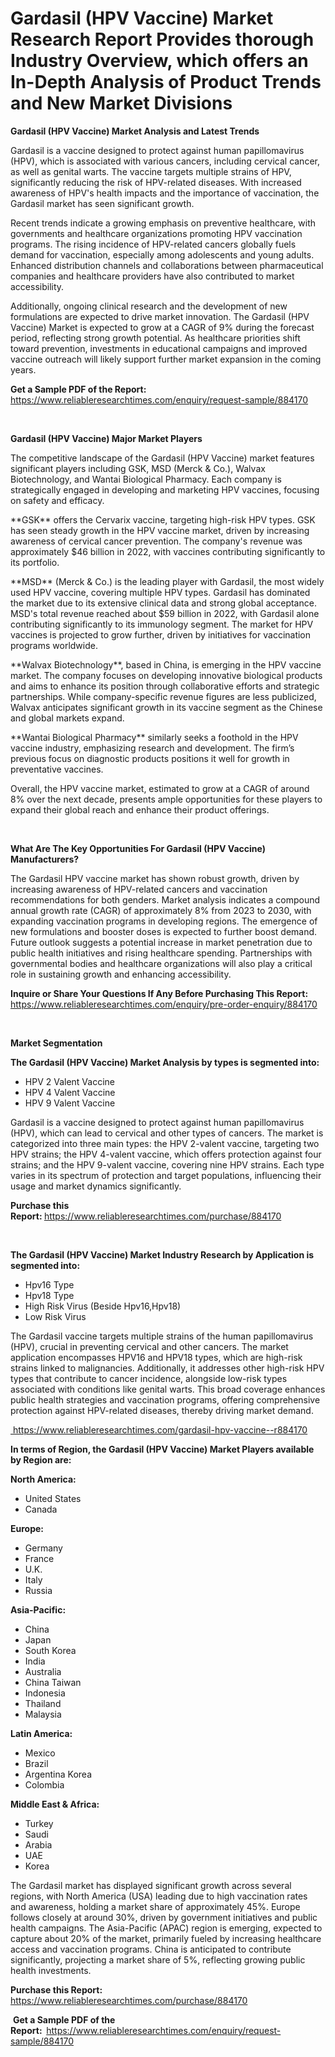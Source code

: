 <p><h1>Gardasil (HPV Vaccine) Market Research Report Provides thorough Industry Overview, which offers an In-Depth Analysis of Product Trends and New Market Divisions</h1></p><p><strong>Gardasil (HPV Vaccine) Market Analysis and Latest Trends</strong></p>
<p><p>Gardasil is a vaccine designed to protect against human papillomavirus (HPV), which is associated with various cancers, including cervical cancer, as well as genital warts. The vaccine targets multiple strains of HPV, significantly reducing the risk of HPV-related diseases. With increased awareness of HPV's health impacts and the importance of vaccination, the Gardasil market has seen significant growth.</p><p>Recent trends indicate a growing emphasis on preventive healthcare, with governments and healthcare organizations promoting HPV vaccination programs. The rising incidence of HPV-related cancers globally fuels demand for vaccination, especially among adolescents and young adults. Enhanced distribution channels and collaborations between pharmaceutical companies and healthcare providers have also contributed to market accessibility.</p><p>Additionally, ongoing clinical research and the development of new formulations are expected to drive market innovation. The Gardasil (HPV Vaccine) Market is expected to grow at a CAGR of 9% during the forecast period, reflecting strong growth potential. As healthcare priorities shift toward prevention, investments in educational campaigns and improved vaccine outreach will likely support further market expansion in the coming years.</p></p>
<p><strong>Get a Sample PDF of the Report:&nbsp;</strong> <a href="https://www.reliableresearchtimes.com/enquiry/request-sample/884170?utm_campaign=3099&utm_medium=2&utm_source=Github&utm_content=ia&utm_term=19042025&utm_id=gardasil-hpv-vaccine">https://www.reliableresearchtimes.com/enquiry/request-sample/884170</a></p>
<p>&nbsp;</p>
<p><strong>Gardasil (HPV Vaccine) Major Market Players</strong></p>
<p><p>The competitive landscape of the Gardasil (HPV Vaccine) market features significant players including GSK, MSD (Merck & Co.), Walvax Biotechnology, and Wantai Biological Pharmacy. Each company is strategically engaged in developing and marketing HPV vaccines, focusing on safety and efficacy.</p><p>**GSK** offers the Cervarix vaccine, targeting high-risk HPV types. GSK has seen steady growth in the HPV vaccine market, driven by increasing awareness of cervical cancer prevention. The company's revenue was approximately $46 billion in 2022, with vaccines contributing significantly to its portfolio.</p><p>**MSD** (Merck & Co.) is the leading player with Gardasil, the most widely used HPV vaccine, covering multiple HPV types. Gardasil has dominated the market due to its extensive clinical data and strong global acceptance. MSD's total revenue reached about $59 billion in 2022, with Gardasil alone contributing significantly to its immunology segment. The market for HPV vaccines is projected to grow further, driven by initiatives for vaccination programs worldwide.</p><p>**Walvax Biotechnology**, based in China, is emerging in the HPV vaccine market. The company focuses on developing innovative biological products and aims to enhance its position through collaborative efforts and strategic partnerships. While company-specific revenue figures are less publicized, Walvax anticipates significant growth in its vaccine segment as the Chinese and global markets expand.</p><p>**Wantai Biological Pharmacy** similarly seeks a foothold in the HPV vaccine industry, emphasizing research and development. The firm’s previous focus on diagnostic products positions it well for growth in preventative vaccines. </p><p>Overall, the HPV vaccine market, estimated to grow at a CAGR of around 8% over the next decade, presents ample opportunities for these players to expand their global reach and enhance their product offerings.</p></p>
<p>&nbsp;</p>
<p><strong>What Are The Key Opportunities For Gardasil (HPV Vaccine) Manufacturers?</strong></p>
<p><p>The Gardasil HPV vaccine market has shown robust growth, driven by increasing awareness of HPV-related cancers and vaccination recommendations for both genders. Market analysis indicates a compound annual growth rate (CAGR) of approximately 8% from 2023 to 2030, with expanding vaccination programs in developing regions. The emergence of new formulations and booster doses is expected to further boost demand. Future outlook suggests a potential increase in market penetration due to public health initiatives and rising healthcare spending. Partnerships with governmental bodies and healthcare organizations will also play a critical role in sustaining growth and enhancing accessibility.</p></p>
<p><strong>Inquire or Share Your Questions If Any Before Purchasing This Report:</strong> <a href="https://www.reliableresearchtimes.com/enquiry/pre-order-enquiry/884170?utm_campaign=3099&utm_medium=2&utm_source=Github&utm_content=ia&utm_term=19042025&utm_id=gardasil-hpv-vaccine">https://www.reliableresearchtimes.com/enquiry/pre-order-enquiry/884170</a></p>
<p>&nbsp;</p>
<p><strong>Market Segmentation</strong></p>
<p><strong>The Gardasil (HPV Vaccine) Market Analysis by types is segmented into:</strong></p>
<p><ul><li>HPV 2 Valent Vaccine</li><li>HPV 4 Valent Vaccine</li><li>HPV 9 Valent Vaccine</li></ul></p>
<p><p>Gardasil is a vaccine designed to protect against human papillomavirus (HPV), which can lead to cervical and other types of cancers. The market is categorized into three main types: the HPV 2-valent vaccine, targeting two HPV strains; the HPV 4-valent vaccine, which offers protection against four strains; and the HPV 9-valent vaccine, covering nine HPV strains. Each type varies in its spectrum of protection and target populations, influencing their usage and market dynamics significantly.</p></p>
<p><strong>Purchase this Report:&nbsp;</strong><a href="https://www.reliableresearchtimes.com/purchase/884170?utm_campaign=3099&utm_medium=2&utm_source=Github&utm_content=ia&utm_term=19042025&utm_id=gardasil-hpv-vaccine">https://www.reliableresearchtimes.com/purchase/884170</a></p>
<p>&nbsp;</p>
<p><strong>The Gardasil (HPV Vaccine) Market Industry Research by Application is segmented into:</strong></p>
<p><ul><li>Hpv16 Type</li><li>Hpv18 Type</li><li>High Risk Virus (Beside Hpv16,Hpv18)</li><li>Low Risk Virus</li></ul></p>
<p><p>The Gardasil vaccine targets multiple strains of the human papillomavirus (HPV), crucial in preventing cervical and other cancers. The market application encompasses HPV16 and HPV18 types, which are high-risk strains linked to malignancies. Additionally, it addresses other high-risk HPV types that contribute to cancer incidence, alongside low-risk types associated with conditions like genital warts. This broad coverage enhances public health strategies and vaccination programs, offering comprehensive protection against HPV-related diseases, thereby driving market demand.</p></p>
<p><a href="https://www.reliableresearchtimes.com/gardasil-hpv-vaccine--r884170?utm_campaign=3099&utm_medium=2&utm_source=Github&utm_content=ia&utm_term=19042025&utm_id=gardasil-hpv-vaccine">&nbsp;https://www.reliableresearchtimes.com/gardasil-hpv-vaccine--r884170</a></p>
<p><strong>In terms of Region, the Gardasil (HPV Vaccine) Market Players available by Region are:</strong></p>
<p>
    <p> <strong> North America: </strong>
        <ul>
            <li>United States</li>
            <li>Canada</li>
        </ul>
        </p> 
    <p> <strong> Europe: </strong>
        <ul>
            <li>Germany</li>
            <li>France</li>
            <li>U.K.</li>
            <li>Italy</li>
            <li>Russia</li>
        </ul>
        </p> 
    <p> <strong> Asia-Pacific: </strong>
        <ul>
            <li>China</li>
            <li>Japan</li>
            <li>South Korea</li>
            <li>India</li>
            <li>Australia</li>
            <li>China Taiwan</li>
            <li>Indonesia</li>
            <li>Thailand</li>
            <li>Malaysia</li>
        </ul>
        </p> 
    <p> <strong> Latin America: </strong>
        <ul>
            <li>Mexico</li>
            <li>Brazil</li>
            <li>Argentina Korea</li>
            <li>Colombia</li>
        </ul>
        </p> 
    <p> <strong> Middle East & Africa: </strong>
        <ul>
            <li>Turkey</li>
            <li>Saudi</li>
            <li>Arabia</li>
            <li>UAE</li>
            <li>Korea</li>
        </ul>
    </p>
    </p>
<p><p>The Gardasil market has displayed significant growth across several regions, with North America (USA) leading due to high vaccination rates and awareness, holding a market share of approximately 45%. Europe follows closely at around 30%, driven by government initiatives and public health campaigns. The Asia-Pacific (APAC) region is emerging, expected to capture about 20% of the market, primarily fueled by increasing healthcare access and vaccination programs. China is anticipated to contribute significantly, projecting a market share of 5%, reflecting growing public health investments.</p></p>
<p><strong>Purchase this Report: </strong><a href="https://www.reliableresearchtimes.com/purchase/884170?utm_campaign=3099&utm_medium=2&utm_source=Github&utm_content=ia&utm_term=19042025&utm_id=gardasil-hpv-vaccine">https://www.reliableresearchtimes.com/purchase/884170</a></p>
<p>&nbsp;<strong>Get a Sample PDF of the Report:&nbsp;&nbsp;</strong><a href="https://www.reliableresearchtimes.com/enquiry/request-sample/884170?utm_campaign=3099&utm_medium=2&utm_source=Github&utm_content=ia&utm_term=19042025&utm_id=gardasil-hpv-vaccine">https://www.reliableresearchtimes.com/enquiry/request-sample/884170</a></p>
<p><strong></strong></p>
<p><p></p><p></p><p></p></p>
